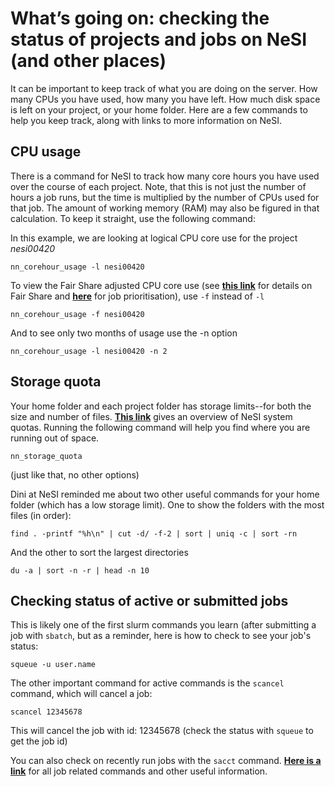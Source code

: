 # What’s going on: checking the status of projects and jobs on NeSI (and other places)

It can be important to keep track of what you are doing on the server. How many CPUs you have used, how many you have left. How much disk space is left on your project, or your home folder. Here are a few commands to help you keep track, along with links to more information on NeSI.

## CPU usage

There is a command for NeSI to track how many core hours you have used over the course of each project. Note, that this is not just the number of hours a job runs, but the time is multiplied by the number of CPUs used for that job. The amount of working memory (RAM) may also be figured in that calculation. To keep it straight, use the following command:

In this example, we are looking at logical CPU core use for the project *nesi00420*

```
nn_corehour_usage -l nesi00420
```

To view the Fair Share adjusted CPU core use (see [**this link**](https://support.nesi.org.nz/hc/en-gb/articles/360000743536-Fair-Share) for details on Fair Share and [**here**](https://support.nesi.org.nz/hc/en-gb/articles/360000201636/) for job prioritisation), use `-f` instead of `-l`

```
nn_corehour_usage -f nesi00420
```

And to see only two months of usage use the -n option

```
nn_corehour_usage -l nesi00420 -n 2
```

## Storage quota

Your home folder and each project folder has storage limits--for both the size and number of files. [**This link**](https://support.nesi.org.nz/hc/en-gb/articles/360000177256-NeSI-File-Systems-and-Quotas) gives an overview of NeSI system quotas. Running the following command will help you find where you are running out of space. 

```
nn_storage_quota
```

(just like that, no other options)

Dini at NeSI reminded me about two other useful commands for your home folder (which has a low storage limit). One to show the folders with the most files (in order):

```
find . -printf "%h\n" | cut -d/ -f-2 | sort | uniq -c | sort -rn
```

And the other to sort the largest directories

```
du -a | sort -n -r | head -n 10
```

## Checking status of active or submitted jobs

This is likely one of the first slurm commands you learn (after submitting a job with `sbatch`, but as a reminder, here is how to check to see your job's status:

```
squeue -u user.name
```

The other important command for active commands is the `scancel` command, which will cancel a job:

```
scancel 12345678
```

This will cancel the job with id: 12345678 (check the status with `squeue` to get the job id)

You can also check on recently run jobs with the `sacct` command. [**Here is a link**](https://support.nesi.org.nz/hc/en-gb/articles/360000691716-SLURM-Reference-Sheet) for all job related commands and other useful information.













